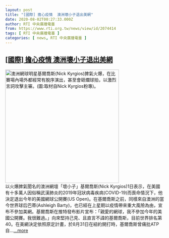 ```yaml
---
layout: post
title: "[國際] 擔心疫情  澳洲壞小子退出美網"
date: 2020-08-02T00:27:33.000Z
author: RTI 中央廣播電臺
from: https://www.rti.org.tw/news/view/id/2074414
tags: [ RTI 中央廣播電臺 ]
categories: [ news, RTI 中央廣播電臺 ]
---
```

<!--1596328053000-->
[[國際] 擔心疫情  澳洲壞小子退出美網](https://www.rti.org.tw/news/view/id/2074414)
------

<div>
<img src="https://static.rti.org.tw/assets/thumbnails/2019/08/16/d2f3b147ffebfb9031d8e4d983cc1579.jpg" width="360" alt="澳洲網球明星基爾喬斯(Nick Kyrgios)脾氣火爆，在比賽場內場外都經常有脫序演出，甚至會砸爛球拍，以激烈言詞攻擊主審。(圖:取材自Nick Kyrgios粉專)。" title="澳洲網球明星基爾喬斯(Nick Kyrgios)脾氣火爆，在比賽場內場外都經常有脫序演出，甚至會砸爛球拍，以激烈言詞攻擊主審。(圖:取材自Nick Kyrgios粉專)。"><br>以火爆脾氣聞名的澳洲網壇「壞小子」基爾喬斯(Nick Kyrgios)1日表示，在美國有十多萬人因俗稱武漢肺炎的2019年冠狀病毒疾病(COVID-19)而喪命情況下，他決定退出今年的美國網球公開賽(US Open)。在基爾喬斯之前，同樣來自澳洲的當今世界球后巴蒂(Ashleigh Barty)，也已經在上星期以疫情帶來重大風險為由，宣布不參加美網。基爾喬斯在推特發布影片宣布：「親愛的網球，我不參加今年的美國公開賽。我很難過。」向來堅持己見、且直言不諱的基爾喬斯，目前世界排名第40。在美網決定依照原定計畫，於8月31日在紐約開打時，基爾喬斯曾痛批ATP自...<a target="_blank" href="https://www.rti.org.tw/news/view/id/2074414">...more</a>
</div>
